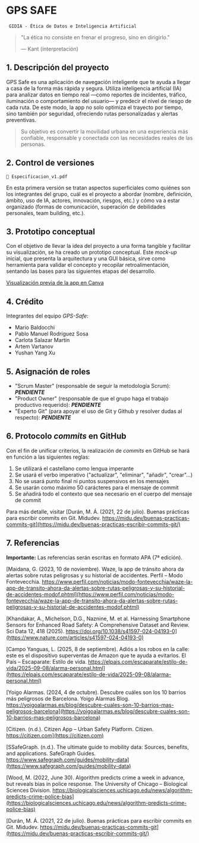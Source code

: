 # GPS SAFE

<code> GIDIA - Ética de Datos e Inteligencia Artificial </code>

>  "La ética no consiste en frenar el progreso, sino en dirigirlo."
>
>   — Kant (interpretación)


## 1. Descripción del proyecto

GPS Safe es una aplicación de navegación inteligente que te ayuda a llegar a casa de la forma más rápida y segura. Utiliza inteligencia artificial (IA) para analizar datos en tiempo real —como reportes de incidentes, tráfico, iluminación o comportamiento del usuario— y predecir el nivel de riesgo de cada ruta. De este modo, la app no solo optimiza el trayecto por tiempo, sino también por seguridad, ofreciendo rutas personalizadas y alertas preventivas. 

> Su objetivo es convertir la movilidad urbana en una experiencia más confiable, responsable y conectada con las necesidades reales de las personas.


## 2. Control de versiones

```📑 Especificacion_v1.pdf```

En esta primera versión se tratan aspectos superficiales como quiénes son los integrantes del grupo, cuál es el proyecto a abordar (nombre, definición, ámbito, uso de IA, actores, innovación, riesgos, etc.) y cómo va a estar organizado (formas de comunicación, superación de debilidades personales, team building, etc.).


## 3. Prototipo conceptual

Con el objetivo de llevar la idea del proyecto a una forma tangible y facilitar su visualización, se ha creado un prototipo conceptual. Este *mock-up* inicial, que presenta la arquitectura y una GUI básica, sirve como herramienta para validar el concepto y recopilar retroalimentación, sentando las bases para las siguientes etapas del desarrollo.

[Visualización previa de la app en Canva](https://www.canva.com/design/DAG2FMkn63Q/IrMF0guvsO35Kviok0BNKw/view?utm_content=DAG2FMkn63Q&utm_campaign=designshare&utm_medium=link2&utm_source=uniquelinks&utlId=he84d66c04d)


## 4. Crédito

Integrantes del equipo *GPS-Safe*:

- Mario Baldocchi
- Pablo Manuel Rodríguez Sosa
- Carlota Salazar Martín
- Artem Vartanov
- Yushan Yang Xu


## 5. Asignación de roles

- "Scrum Master" (responsable de seguir la metodología Scrum): ***PENDIENTE***
- "Product Owner" (responsable de que el grupo haga el trabajo productivo requerido): ***PENDIENTE***
- "Experto Git" (para apoyar el uso de Git y Github y resolver dudas al respecto): ***PENDIENTE***


## 6. Protocolo *commits* en GitHub

Con el fin de unificar criterios, la realización de *commits* en GitHub se hará en función a las siguientes reglas:

1. Se utilizará el castellano como lengua imperante
2. Se usará el verbo imperativo ("actualizar", "eliminar", "añadir", "crear"...)
3. No se usará punto final ni puntos suspensivos en los mensajes
4. Se usarán como máximo 50 carácteres para el mensaje de commit
5. Se añadirá todo el contexto que sea necesario en el cuerpo del mensaje de commit

Para más detalle, visitar [Durán, M. Á. (2021, 22 de julio). Buenas prácticas para escribir commits en Git. Midudev. https://midu.dev/buenas-practicas-commits-git](https://midu.dev/buenas-practicas-escribir-commits-git/)


## 7. Referencias

**Importante:** Las referencias serán escritas en formato APA (7ª edición).

[Maidana, G. (2023, 10 de noviembre). Waze, la app de tránsito ahora da alertas sobre rutas peligrosas y su historial de accidentes. Perfil – Modo Fontevecchia. https://www.perfil.com/noticias/modo-fontevecchia/waze-la-app-de-transito-ahora-da-alertas-sobre-rutas-peligrosas-y-su-historial-de-accidentes-modof.phtml](https://www.perfil.com/noticias/modo-fontevecchia/waze-la-app-de-transito-ahora-da-alertas-sobre-rutas-peligrosas-y-su-historial-de-accidentes-modof.phtml)

[Khandakar, A., Michelson, D.G., Naznine, M. et al. Harnessing Smartphone Sensors for Enhanced Road Safety: A Comprehensive Dataset and Review. Sci Data 12, 418 (2025). https://doi.org/10.1038/s41597-024-04193-0](https://www.nature.com/articles/s41597-024-04193-0)

[Campo Yanguas, L. (2025, 8 de septiembre). Adiós a los robos en la calle: este es el dispositivo superventas de Amazon que te ayuda a evitarlos. El País – Escaparate: Estilo de vida. https://elpais.com/escaparate/estilo-de-vida/2025-09-08/alarma-personal.html](https://elpais.com/escaparate/estilo-de-vida/2025-09-08/alarma-personal.html)

[Yoigo Alarmas. (2024, 4 de octubre). Descubre cuáles son los 10 barrios más peligrosos de Barcelona. Yoigo Alarmas Blog. https://yoigoalarmas.es/blog/descubre-cuales-son-10-barrios-mas-peligrosos-barcelona](https://yoigoalarmas.es/blog/descubre-cuales-son-10-barrios-mas-peligrosos-barcelona)

[Citizen. (n.d.). Citizen App – Urban Safety Platform. Citizen. https://citizen.com](https://citizen.com)

[SSafeGraph. (n.d.). The ultimate guide to mobility data: Sources, benefits, and applications. SafeGraph Guides. https://www.safegraph.com/guides/mobility-data](https://www.safegraph.com/guides/mobility-data)

[Wood, M. (2022, June 30). Algorithm predicts crime a week in advance, but reveals bias in police response. The University of Chicago – Biological Sciences Division. https://biologicalsciences.uchicago.edu/news/algorithm-predicts-crime-police-bias](https://biologicalsciences.uchicago.edu/news/algorithm-predicts-crime-police-bias)

[Durán, M. Á. (2021, 22 de julio). Buenas prácticas para escribir commits en Git. Midudev. https://midu.dev/buenas-practicas-commits-git](https://midu.dev/buenas-practicas-escribir-commits-git/)



